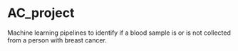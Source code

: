 # AC_project

Machine learning pipelines to identify if a blood sample is or is not collected from a person with breast cancer.
